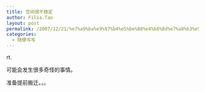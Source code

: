 ```yaml
---
title: 空间很不稳定
author: Filia.Tao
layout: post
permalink: /2007/12/21/%e7%a9%ba%e9%97%b4%e5%be%88%e4%b8%8d%e7%a8%b3%e5%ae%9a/
categories:
  - 随便写写
---
```

rt.

可能会发生很多奇怪的事情。

准备提前搬迁。。。